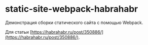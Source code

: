 # static-site-webpack-habrahabr

Демонстрация сборки статического сайта с помощью Webpack.

Для статьи [https://habrahabr.ru/post/350886/](https://habrahabr.ru/post/350886/).
